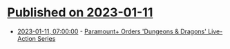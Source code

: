 # [Published on 2023-01-11](index.md)

* [2023-01-11, 07:00:00](https://entertainment.slashdot.org/story/23/01/10/237238/paramount-orders-dungeons-dragons-live-action-series?utm_source=rss1.0mainlinkanon&utm_medium=feed) - [Paramount+ Orders 'Dungeons &amp; Dragons' Live-Action Series](https://entertainment.slashdot.org/story/23/01/10/237238/paramount-orders-dungeons-dragons-live-action-series?utm_source=rss1.0mainlinkanon&utm_medium=feed)
